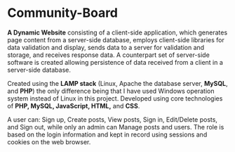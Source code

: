 # Community-Board

**A Dynamic Website** consisting of a client-side application, which generates page content from a server-side database, employs client-side libraries for data validation and display, sends data to a server for validation and storage, and receives response data. A counterpart set of server-side software is created allowing persistence of data received from a client in a server-side database. 

Created using the **LAMP stack** (Linux, Apache the database server, **MySQL**, and **PHP**) the only difference being that I have used Windows operation system instead of Linux in this project. Developed using core technologies of **PHP, MySQL, JavaScript, HTML,** and **CSS**.  

A user can: Sign up, Create posts, View posts, Sign in, Edit/Delete posts, and Sign out, while only an admin can Manage posts and users. The role is based on the login information and kept in record using sessions and cookies on the web browser. 



  
